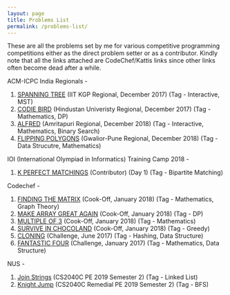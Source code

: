 ```yaml
---
layout: page
title: Problems List
permalink: /problems-list/
---
```


These are all the problems set by me for various competitive programming competitions either as the direct problem setter or as a contributor.
Kindly note that all the links attached are CodeChef/Kattis links since other links often become dead after a while.

ACM-ICPC India Regionals -
  1. [SPANNING TREE](https://www.codechef.com/problems/SPANTREE) (IIT KGP Regional, December 2017) (Tag - Interactive, MST)
  2. [CODIE BIRD](https://www.codechef.com/problems/CODIE) (Hindustan Univeristy Regional, December 2017) (Tag - Mathematics, DP)
  3. [ALFRED](https://www.codechef.com/problems/ALFRED) (Amritapuri Regional, December 2018) (Tag - Interactive, Mathematics, Binary Search)
  4. [FLIPPING POLYGONS](https://www.codechef.com/problems/NGONS) (Gwalior-Pune Regional, December 2018) (Tag - Data Strucutre, Mathematics)

IOI (International Olympiad in Informatics) Training Camp 2018 -
  1. [K PERFECT MATCHINGS](https://www.codechef.com/IOITC181/problems/KPERFMAT) (Contributor) (Day 1) (Tag - Bipartite Matching)

Codechef -
  1. [FINDING THE MATRIX](https://www.codechef.com/COOK90/problems/FINDA) (Cook-Off, January 2018) (Tag - Mathematics, Graph Theory)
  2. [MAKE ARRAY GREAT AGAIN](https://www.codechef.com/COOK90/problems/MAGA) (Cook-Off, January 2018) (Tag - DP)
  3. [MULTIPLE OF 3](https://www.codechef.com/COOK90/problems/MULTHREE) (Cook-Off, January 2018) (Tag - Mathematics)
  4. [SURVIVE IN CHOCOLAND](https://www.codechef.com/COOK90/problems/SURVIVE) (Cook-Off, January 2018) (Tag - Greedy)
  5. [CLONING](https://www.codechef.com/JUNE17/problems/CLONEME) (Challenge, June 2017) (Tag - Hashing, Data Structure)
  6. [FANTASTIC FOUR](https://www.codechef.com/JAN17/problems/FOURSQ) (Challenge, January 2017) (Tag - Mathematics, Data Structure)

NUS -
  1. [Join Strings](https://open.kattis.com/problems/joinstrings) (CS2040C PE 2019 Semester 2) (Tag - Linked List)
  2. [Knight Jump](https://open.kattis.com/problems/knightjump) (CS2040C Remedial PE 2019 Semester 2) (Tag - BFS)

